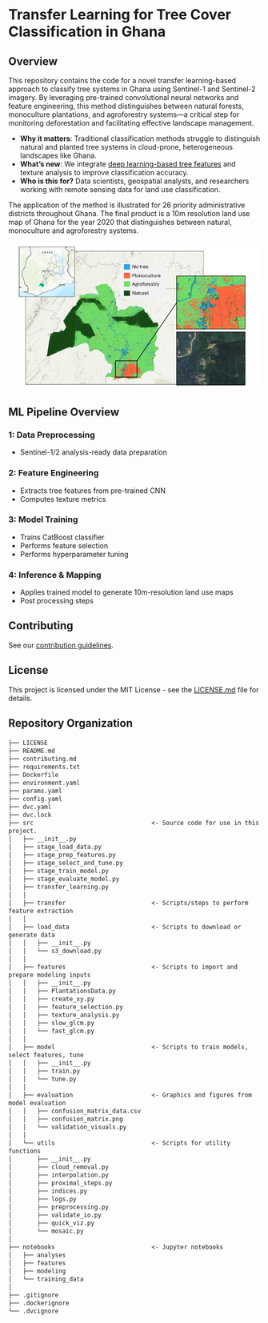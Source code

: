# Transfer Learning for Tree Cover Classification in Ghana

## Overview

This repository contains the code for a novel transfer learning-based approach to classify tree systems in Ghana using Sentinel-1 and Sentinel-2 imagery. By leveraging pre-trained convolutional neural networks and feature engineering, this method distinguishes between natural forests, monoculture plantations, and agroforestry systems—a critical step for monitoring deforestation and facilitating effective landscape management.

* **Why it matters**: Traditional classification methods struggle to distinguish natural and planted tree systems in cloud-prone, heterogeneous landscapes like Ghana.
* **What’s new**: We integrate [deep learning-based tree features](https://github.com/wri/sentinel-tree-cover) and texture analysis to improve classification accuracy.
* **Who is this for?** Data scientists, geospatial analysts, and researchers working with remote sensing data for land use classification.

The application of the method is illustrated for 26 priority administrative districts throughout Ghana. The final product is a 10m resolution land use map of Ghana for the year 2020 that distinguishes between natural, monoculture and agroforestry systems.  

![Pixel-based Land Use Classification Results](images/image.png)

## ML Pipeline Overview

### 1: Data Preprocessing
- Sentinel-1/2 analysis-ready data preparation

### 2: Feature Engineering
- Extracts tree features from pre-trained CNN
- Computes texture metrics 

### 3: Model Training
- Trains CatBoost classifier
- Performs feature selection
- Performs hyperparameter tuning

### 4: Inference & Mapping
- Applies trained model to generate 10m-resolution land use maps
- Post processing steps

## Contributing
See our [contribution guidelines](https://github.com/wri/plantation_classifier/blob/master/contributing.md).

## License
This project is licensed under the MIT License - see the [LICENSE.md](LICENSE) file for details.

## Repository Organization
```
├── LICENSE
├── README.md                      
├── contributing.md                  
├── requirements.txt               
├── Dockerfile                      
├── environment.yaml                 
├── params.yaml                      
├── config.yaml                      
├── dvc.yaml 
├── dvc.lock                        
├── src                                 <- Source code for use in this project.
│   ├── __init__.py                        
│   ├── stage_load_data.py          
│   ├── stage_prep_features.py      
│   ├── stage_select_and_tune.py    
│   ├── stage_train_model.py        
│   ├── stage_evaluate_model.py     
│   ├── transfer_learning.py        
│   │
│   ├── transfer                        <- Scripts/steps to perform feature extraction
│   │
│   ├── load_data                       <- Scripts to download or generate data
│   │   ├── __init__.py            
│   │   └── s3_download.py           
│   │
│   ├── features                        <- Scripts to import and prepare modeling inputs
│   │   ├── __init__.py             
│   │   ├── PlantationsData.py      
│   │   ├── create_xy.py            
│   │   ├── feature_selection.py    
│   │   ├── texture_analysis.py    
│   │   ├── slow_glcm.py            
│   │   └── fast_glcm.py            
│   │    
│   ├── model                           <- Scripts to train models, select features, tune
│   │   ├── __init__.py             
│   │   ├── train.py                   
│   │   └── tune.py               
│   │    
│   ├── evaluation                      <- Graphics and figures from model evaluation
│   │   ├── confusion_matrix_data.csv       
│   │   ├── confusion_matrix.png            
│   │   └── validation_visuals.py           
│   │
│   └── utils                           <- Scripts for utility functions
│       ├── __init__.py             
│       ├── cloud_removal.py         
│       ├── interpolation.py          
│       ├── proximal_steps.py        
│       ├── indices.py                
│       ├── logs.py                   
│       ├── preprocessing.py         
│       ├── validate_io.py          
│       ├── quick_viz.py             
│       └── mosaic.py               
│
├── notebooks                           <- Jupyter notebooks                         
│   ├── analyses         
│   ├── features     
│   ├── modeling      
│   └── training_data
│
├── .gitignore                     
├── .dockerignore                  
└── .dvcignore                   
```